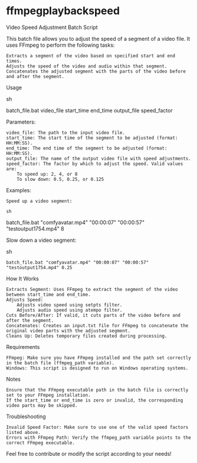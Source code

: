 # ffmpegplaybackspeed
Video Speed Adjustment Batch Script

This batch file allows you to adjust the speed of a segment of a video file. It uses FFmpeg to perform the following tasks:

    Extracts a segment of the video based on specified start and end times.
    Adjusts the speed of the video and audio within that segment.
    Concatenates the adjusted segment with the parts of the video before and after the segment.

Usage

sh

batch_file.bat video_file start_time end_time output_file speed_factor

Parameters:

    video_file: The path to the input video file.
    start_time: The start time of the segment to be adjusted (format: HH:MM:SS).
    end_time: The end time of the segment to be adjusted (format: HH:MM:SS).
    output_file: The name of the output video file with speed adjustments.
    speed_factor: The factor by which to adjust the speed. Valid values are:
        To speed up: 2, 4, or 8
        To slow down: 0.5, 0.25, or 0.125

Examples:

    Speed up a video segment:

    sh

batch_file.bat "comfyavatar.mp4" "00:00:07" "00:00:57" "testoutput1754.mp4" 8

Slow down a video segment:

sh

    batch_file.bat "comfyavatar.mp4" "00:00:07" "00:00:57" "testoutput1754.mp4" 0.25

How It Works

    Extracts Segment: Uses FFmpeg to extract the segment of the video between start_time and end_time.
    Adjusts Speed:
        Adjusts video speed using setpts filter.
        Adjusts audio speed using atempo filter.
    Cuts Before/After: If valid, it cuts parts of the video before and after the segment.
    Concatenates: Creates an input.txt file for FFmpeg to concatenate the original video parts with the adjusted segment.
    Cleans Up: Deletes temporary files created during processing.

Requirements

    FFmpeg: Make sure you have FFmpeg installed and the path set correctly in the batch file (ffmpeg_path variable).
    Windows: This script is designed to run on Windows operating systems.

Notes

    Ensure that the FFmpeg executable path in the batch file is correctly set to your FFmpeg installation.
    If the start_time or end_time is zero or invalid, the corresponding video parts may be skipped.

Troubleshooting

    Invalid Speed Factor: Make sure to use one of the valid speed factors listed above.
    Errors with FFmpeg Path: Verify the ffmpeg_path variable points to the correct FFmpeg executable.

Feel free to contribute or modify the script according to your needs!
